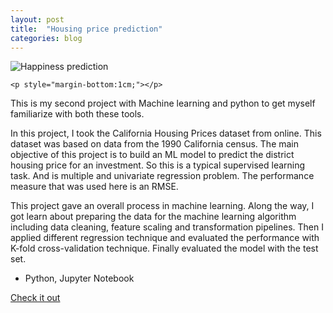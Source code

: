 ```yaml
---
layout: post
title:  "Housing price prediction"
categories: blog
---
```


<div class="user-projects">
    <img alt="Happiness prediction" src="{{ "/home/assets/img/happinessPredict.png" }}" /> 

    <p style="margin-bottom:1cm;"></p>

  <div class="contents">
    <p>This is my second project with Machine learning and python to get myself familiarize with both these tools.</p>
    <p>In this project, I took the California Housing Prices dataset from online. This dataset was based on data from the 1990 California census. The main objective of this project is to build an ML model to predict the district housing price for an investment. So this is a typical supervised learning task. And is multiple and univariate regression problem. The performance measure that was used here is an RMSE.</p>
    <p>This project gave an overall process in machine learning. Along the way, I got learn about preparing the data for the machine learning algorithm including data cleaning, feature scaling and transformation pipelines. Then I applied different regression technique and evaluated the performance with K-fold cross-validation technique. Finally evaluated the model with the test set.</p>
     <ul>
      <li> Python, Jupyter Notebook</li>
     </ul>
    <a class="project-link" href="https://github.com/Dhurai1995/lifeSatisfactionPrediction">Check it out</a>
  </div>
</div>